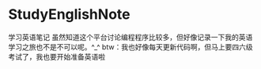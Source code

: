 # StudyEnglishNote
学习英语笔记
虽然知道这个平台讨论编程程序比较多，但好像记录一下我的英语学习之旅也不是不可以呢。^_^
btw：我也好像每天更新代码啊，但马上要四六级考试了，我也要开始准备英语啦
